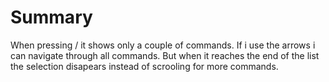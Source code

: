 # Summary

When pressing / it shows only a couple of commands. If i use the arrows
i can navigate through all commands. But when it reaches the end of the 
list the selection disapears instead of scrooling for more commands.